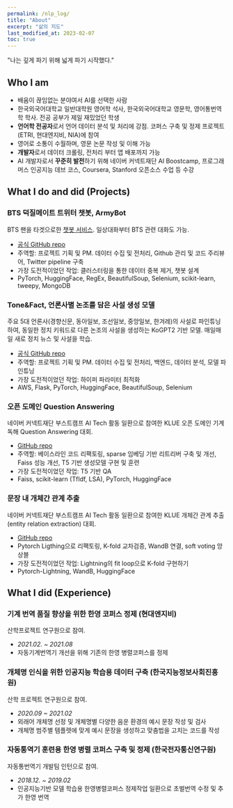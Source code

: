 ```yaml
---
permalink: /nlp_log/
title: "About"
excerpt: "삶의 지도"
last_modified_at: 2023-02-07
toc: true
---
```

"나는 깊게 파기 위해 넓게 파기 시작했다."

## Who I am

* 배움이 끊임없는 분야여서 AI를 선택한 사람
* 한국외국어대학교 일반대학원 영어학 석사, 한국외국어대학교 영문학, 영어통번역학 학사. 전공 공부가 제일 재밌었던 학생
* **언어학 전공자**로서 언어 데이터 분석 및 처리에 강점. 코퍼스 구축 및 정제 프로젝트(ETRI, 현대엔지비, NIA)에 참여
* 영어로 소통이 수월하며, 영문 논문 작성 및 이해 가능 
* **개발자**로서 데이터 크롤링, 전처리 부터 앱 배포까지 가능
* AI 개발자로서 **꾸준히 발전**하기 위해 네이버 커넥트재단 AI Boostcamp, 프로그래머스 인공지능 데브 코스, Coursera, Stanford 오픈소스 수업 등  수강


## What I do and did (Projects)

### BTS 덕질메이트 트위터 챗봇, ArmyBot

BTS 팬을 타겟으로한 [챗봇 서비스](https://twitter.com/armybot_13). 일상대화부터 BTS 관련 대화도 가능.
* [공식 GitHub repo](https://github.com/boostcampaitech4lv23nlp2/final-project-level3-nlp-13)
* 주역할: 프로젝트 기획 및 PM. 데이터 수집 및 전처리, Github 관리 및 코드 주리뷰어, Twitter pipeline 구축
* 가장 도전적이었던 작업: 클러스터링을 통한 데이터 중복 제거, 챗봇 설계 
* PyTorch, HuggingFace, RegEx, BeautifulSoup, Selenium, scikit-learn, tweepy, MongoDB

### Tone&Fact, 언론사별 논조를 담은 사설 생성 모델

주요 5대 언론사(경향신문, 동아일보, 조선일보, 중앙일보, 한겨레)의 사설로 파인튜닝하여, 동일한 정치 키워드로 다른 논조의 사설을 생성하는 KoGPT2 기반 모델. 매일매일 새로 정치 뉴스 및 사설을 학습.
* [공식 GitHub repo](https://github.com/wjlee-ling/KDT-A2)
* 주역할: 프로젝트 기획 및 PM. 데이터 수집 및 전처리, 백엔드, 데이터 분석, 모델 파인튜닝
* 가장 도전적이었던 작업: 하이퍼 파라미터 최적화
* AWS, Flask, PyTorch, HuggingFace, BeautifulSoup, Selenium 

### 오픈 도메인 Question Answering

네이버 커넥트재단 부스트캠프 AI Tech 활동 일환으로 참여한 KLUE 오픈 도메인 기계독해 Question Answering 대회.
* [GitHub repo](https://github.com/boostcampaitech4lv23nlp2/level2_klue_nlp-level2-nlp-13.git)
* 주역할: 베이스라인 코드 리팩토링,  sparse 임베딩 기반 리트리버 구축 및 개선, Faiss 성능 개선, T5 기반 생성모델 구현 및 훈련
* 가장 도전적이었던 작업: T5 기반 QA
* Faiss, scikit-learn (TfIdf, LSA), PyTorch, HuggingFace

### 문장 내 개체간 관계 추출

네이버 커넥트재단 부스트캠프 AI Tech 활동 일환으로 참여한 KLUE 개체간 관계 추출 (entity relation extraction) 대회.
* [GitHub repo](https://github.com/boostcampaitech4lv23nlp2/level2_klue_nlp-level2-nlp-13)
* Pytorch Ligthing으로 리팩토링, K-fold 교차검증, WandB 연결, soft voting 앙상블
* 가장 도전적이었던 작업: Lightning의 fit loop으로  K-fold 구현하기
* Pytorch-Lightning, WandB, HuggingFace

## What I did (Experience)

### 기계 번역 품질 향상을 위한 한영 코퍼스 정제 (현대엔지비)

산학프로젝트 연구원으로 참여.
* *2021.02. ~ 2021.08*
* 자동기계번역기 개선을 위해 기존의 한영 병렬코퍼스를 정제

### 개체명 인식을 위한 인공지능 학습용 데이터 구축 (한국지능정보사회진흥원)

산학 프로젝트 연구원으로 참여.
* *2020.09 ~ 2021.02*
* 외래어 개체명 선정 및 개체명별 다양한 음운 환경의 예시 문장 작성 및 검사
* 개체명 범주별 템플렛에 맞게 예시 문장을 생성하고 맞춤법을 고치는 코드를 작성

### 자동통역기 훈련용 한영 병렬 코퍼스 구축 및 정제 (한국전자통신연구원)
자동통번역기 개발팀 인턴으로 참여.
* *2018.12. ~ 2019.02*
* 인공지능기반 모델 학습용 한영병렬코퍼스 정제작업 일환으로 초벌번역 수정 및 추가 한영 번역

